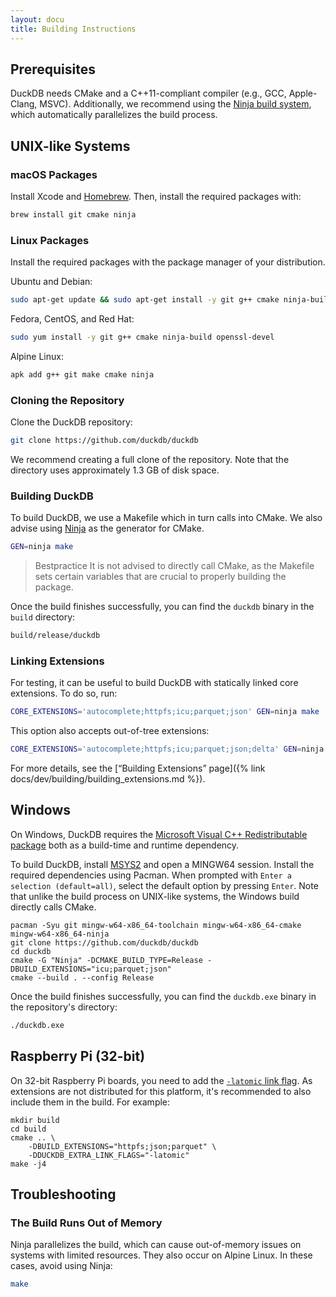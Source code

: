 ```yaml
---
layout: docu
title: Building Instructions
---
```


## Prerequisites

DuckDB needs CMake and a C++11-compliant compiler (e.g., GCC, Apple-Clang, MSVC).
Additionally, we recommend using the [Ninja build system](https://ninja-build.org/), which automatically parallelizes the build process.

## UNIX-like Systems

### macOS Packages

Install Xcode and [Homebrew](https://brew.sh/). Then, install the required packages with:

```bash
brew install git cmake ninja
```

### Linux Packages

Install the required packages with the package manager of your distribution.

Ubuntu and Debian:

```bash
sudo apt-get update && sudo apt-get install -y git g++ cmake ninja-build libssl-dev
```

Fedora, CentOS, and Red Hat:

```bash
sudo yum install -y git g++ cmake ninja-build openssl-devel
```

Alpine Linux:

```bash
apk add g++ git make cmake ninja
```

### Cloning the Repository

Clone the DuckDB repository:

```bash
git clone https://github.com/duckdb/duckdb
```

We recommend creating a full clone of the repository. Note that the directory uses approximately 1.3 GB of disk space.

### Building DuckDB

To build DuckDB, we use a Makefile which in turn calls into CMake. We also advise using [Ninja](https://ninja-build.org/manual.html) as the generator for CMake.

```bash
GEN=ninja make
```

> Bestpractice It is not advised to directly call CMake, as the Makefile sets certain variables that are crucial to properly building the package.

Once the build finishes successfully, you can find the `duckdb` binary in the `build` directory:

```bash
build/release/duckdb
```

### Linking Extensions

For testing, it can be useful to build DuckDB with statically linked core extensions. To do so, run:

```bash
CORE_EXTENSIONS='autocomplete;httpfs;icu;parquet;json' GEN=ninja make
```

This option also accepts out-of-tree extensions:

```bash
CORE_EXTENSIONS='autocomplete;httpfs;icu;parquet;json;delta' GEN=ninja make
```

For more details, see the [“Building Extensions” page]({% link docs/dev/building/building_extensions.md %}).

## Windows

On Windows, DuckDB requires the [Microsoft Visual C++ Redistributable package](https://learn.microsoft.com/en-US/cpp/windows/latest-supported-vc-redist) both as a build-time and runtime dependency.

To build DuckDB, install [MSYS2](https://www.msys2.org/) and open a MINGW64 session.
Install the required dependencies using Pacman. When prompted with `Enter a selection (default=all)`, select the default option by pressing `Enter`.
Note that unlike the build process on UNIX-like systems, the Windows build directly calls CMake.

```batch
pacman -Syu git mingw-w64-x86_64-toolchain mingw-w64-x86_64-cmake mingw-w64-x86_64-ninja
git clone https://github.com/duckdb/duckdb
cd duckdb
cmake -G "Ninja" -DCMAKE_BUILD_TYPE=Release -DBUILD_EXTENSIONS="icu;parquet;json"
cmake --build . --config Release 
```

Once the build finishes successfully, you can find the `duckdb.exe` binary in the repository's directory:

```bash
./duckdb.exe
```

## Raspberry Pi (32-bit)

On 32-bit Raspberry Pi boards, you need to add the [`-latomic` link flag](https://github.com/duckdb/duckdb/issues/13855#issuecomment-2341539339).
As extensions are not distributed for this platform, it's recommended to also include them in the build.
For example:

```batch
mkdir build
cd build
cmake .. \
    -DBUILD_EXTENSIONS="httpfs;json;parquet" \
    -DDUCKDB_EXTRA_LINK_FLAGS="-latomic"
make -j4
```

## Troubleshooting

### The Build Runs Out of Memory

Ninja parallelizes the build, which can cause out-of-memory issues on systems with limited resources. They also occur on Alpine Linux. In these cases, avoid using Ninja:

```bash
make
```
